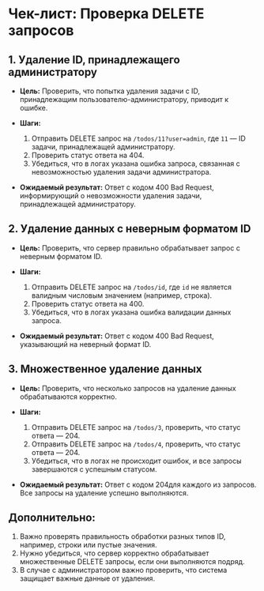 # Чек-лист: Проверка DELETE запросов

## 1. Удаление ID, принадлежащего администратору
- **Цель:** Проверить, что попытка удаления задачи с ID, принадлежащим пользователю-администратору, приводит к ошибке.
- **Шаги:**
    1. Отправить DELETE запрос на `/todos/11?user=admin`, где `11` — ID задачи, принадлежащей администратору.
    2. Проверить статус ответа на 404.
    3. Убедиться, что в логах указана ошибка запроса, связанная с невозможностью удаления задачи администратора.

- **Ожидаемый результат:** Ответ с кодом 400 Bad Request, информирующий о невозможности удаления задачи, принадлежащей администратору.

## 2. Удаление данных с неверным форматом ID
- **Цель:** Проверить, что сервер правильно обрабатывает запрос с неверным форматом ID.
- **Шаги:**
    1. Отправить DELETE запрос на `/todos/id`, где `id` не является валидным числовым значением (например, строка).
    2. Проверить статус ответа на 400.
    3. Убедиться, что в логах указана ошибка валидации данных запроса.

- **Ожидаемый результат:** Ответ с кодом 400 Bad Request, указывающий на неверный формат ID.

## 3. Множественное удаление данных
- **Цель:** Проверить, что несколько запросов на удаление данных обрабатываются корректно.
- **Шаги:**
    1. Отправить DELETE запрос на `/todos/3`, проверить, что статус ответа — 204.
    2. Отправить DELETE запрос на `/todos/4`, проверить, что статус ответа — 204.
    3. Убедиться, что в логах не происходит ошибок, и все запросы завершаются с успешным статусом.

- **Ожидаемый результат:** Ответ с кодом 204для каждого из запросов. Все запросы на удаление успешно выполняются.

## Дополнительно:
1. Важно проверять правильность обработки разных типов ID, например, строки или пустые значения.
2. Нужно убедиться, что сервер корректно обрабатывает множественные DELETE запросы, если они выполняются подряд.
3. В случае с администратором важно проверить, что система защищает важные данные от удаления.